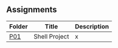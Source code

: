 ## Assignments

| Folder | Title | Description |
| ------ | ----- | ----------- |
| [P01]()    | Shell Project | x |
